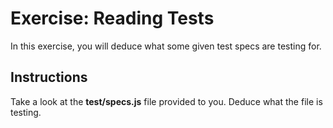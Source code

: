 # Exercise: Reading Tests

In this exercise, you will deduce what some given test specs are testing for.

## Instructions

Take a look at the __test/specs.js__ file provided to you. Deduce what the file
is testing.

[starter]: https://github.com/appacademy/practice-for-week-04-reading-tests-exercise
